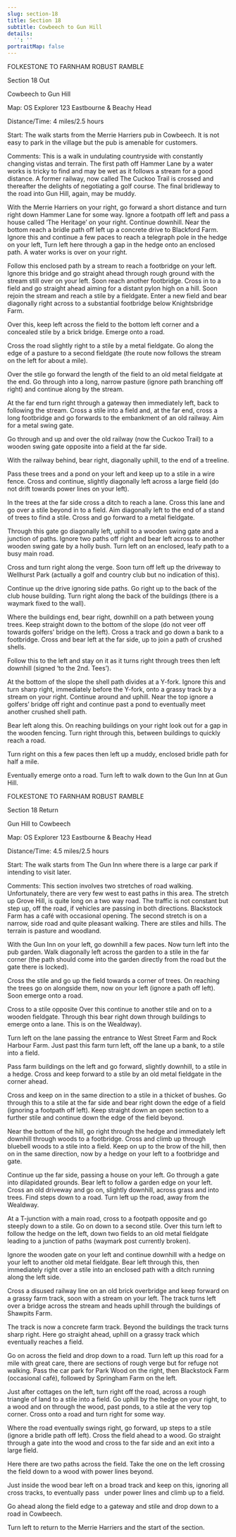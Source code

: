 ```yaml
---
slug: section-18
title: Section 18
subtitle: Cowbeech to Gun Hill
details:
  '': ''
portraitMap: false
---
```

FOLKESTONE TO FARNHAM ROBUST RAMBLE

Section 18 Out

Cowbeech to Gun Hill

Map: OS Explorer 123 Eastbourne & Beachy Head

Distance/Time: 4 miles/2.5 hours

Start: The walk starts from the Merrie Harriers pub in Cowbeech. It is not easy to park in the village but the pub is amenable for customers.

Comments: This is a walk in undulating countryside with constantly changing vistas and terrain. The first path off Hammer Lane by a water works is tricky to find and may be wet as it follows a stream for a good distance. A former railway, now called The Cuckoo Trail is crossed and thereafter the delights of negotiating a golf course. The final bridleway to the road into Gun Hill, again, may be muddy.

With the Merrie Harriers on your right, go forward a short distance and turn right down Hammer Lane for some way. Ignore a footpath off left and pass a house called ‘The Heritage’ on your right. Continue downhill. Near the bottom reach a bridle path off left up a concrete drive to Blackford Farm. Ignore this and continue a few paces to reach a telegraph pole in the hedge on your left, Turn left here through a gap in the hedge onto an enclosed path. A water works is over on your right.

Follow this enclosed path by a stream to reach a footbridge on your left. Ignore this bridge and go straight ahead through rough ground with the stream still over on your left. Soon reach another footbridge. Cross in to a field and go straight ahead aiming for a distant pylon high on a hill. Soon rejoin the stream and reach a stile by a fieldgate. Enter a new field and bear diagonally right across to a substantial footbridge below Knightsbridge Farm.

Over this, keep left across the field to the bottom left corner and a concealed stile by a brick bridge. Emerge onto a road.

Cross the road slightly right to a stile by a metal fieldgate. Go along the edge of a pasture to a second fieldgate (the route now follows the stream on the left for about a mile).

Over the stile go forward the length of the field to an old metal fieldgate at the end. Go through into a long, narrow pasture (ignore path branching off right) and continue along by the stream.

At the far end turn right through a gateway then immediately left, back to following the stream. Cross a stile into a field and, at the far end, cross a long footbridge and go forwards to the embankment of an old railway. Aim for a metal swing gate.

Go through and up and over the old railway (now the Cuckoo Trail) to a wooden swing gate opposite into a field at the far side.

With the railway behind, bear right, diagonally uphill, to the end of a treeline.

Pass these trees and a pond on your left and keep up to a stile in a wire fence. Cross and continue, slightly diagonally left across a large field (do not drift towards power lines on your left).

In the trees at the far side cross a ditch to reach a lane. Cross this lane and go over a stile beyond in to a field. Aim diagonally left to the end of a stand of trees to find a stile. Cross and go forward to a metal fieldgate.

Through this gate go diagonally left, uphill to a wooden swing gate and a junction of paths. Ignore two paths off right and bear left across to another wooden swing gate by a holly bush. Turn left on an enclosed, leafy path to a busy main road.

Cross and turn right along the verge. Soon turn off left up the driveway to Wellhurst Park (actually a golf and country club but no indication of this).

Continue up the drive ignoring side paths. Go right up to the back of the club house building. Turn right along the back of the buildings (there is a waymark fixed to the wall).

Where the buildings end, bear right, downhill on a path between young trees. Keep straight down to the bottom of the slope (do not veer off towards golfers’ bridge on the left). Cross a track and go down a bank to a footbridge. Cross and bear left at the far side, up to join a path of crushed shells.

Follow this to the left and stay on it as it turns right through trees then left downhill (signed ‘to the 2nd. Tees’).

At the bottom of the slope the shell path divides at a Y-fork. Ignore this and turn sharp right, immediately before the Y-fork, onto a grassy track by a stream on your right. Continue around and uphill. Near the top ignore a golfers’ bridge off right and continue past a pond to eventually meet another crushed shell path.

Bear left along this. On reaching buildings on your right look out for a gap in the wooden fencing. Turn right through this, between buildings to quickly reach a road.

Turn right on this a few paces then left up a muddy, enclosed bridle path for half a mile.

Eventually emerge onto a road. Turn left to walk down to the Gun Inn at Gun Hill.

FOLKESTONE TO FARNHAM ROBUST RAMBLE

Section 18 Return

Gun Hill to Cowbeech

Map: OS Explorer 123 Eastbourne & Beachy Head

Distance/Time: 4.5 miles/2.5 hours

Start: The walk starts from The Gun Inn where there is a large car park if intending to visit later.

Comments: This section involves two stretches of road walking. Unfortunately, there are very few west to east paths in this area. The stretch up Grove Hill, is quite long on a two way road. The traffic is not constant but step up, off the road, if vehicles are passing in both directions. Blackstock Farm has a café with occasional opening. The second stretch is on a narrow, side road and quite pleasant walking. There are stiles and hills. The terrain is pasture and woodland.

With the Gun Inn on your left, go downhill a few paces. Now turn left into the pub garden. Walk diagonally left across the garden to a stile in the far corner (the path should come into the garden directly from the road but the gate there is locked).

Cross the stile and go up the field towards a corner of trees. On reaching the trees go on alongside them, now on your left (ignore a path off left). Soon emerge onto a road.

Cross to a stile opposite Over this continue to another stile and on to a wooden fieldgate. Through this bear right down through buildings to emerge onto a lane. This is on the Wealdway).

Turn left on the lane passing the entrance to West Street Farm and Rock Harbour Farm. Just past this farm turn left, off the lane up a bank, to a stile into a field.

Pass farm buildings on the left and go forward, slightly downhill, to a stile in a hedge. Cross and keep forward to a stile by an old metal fieldgate in the corner ahead.

Cross and keep on in the same direction to a stile in a thicket of bushes. Go through this to a stile at the far side and bear right down the edge of a field (ignoring a footpath off left). Keep straight down an open section to a further stile and continue down the edge of the field beyond.

Near the bottom of the hill, go right through the hedge and immediately left downhill through woods to a footbridge. Cross and climb up through bluebell woods to a stile into a field. Keep on up to the brow of the hill, then on in the same direction, now by a hedge on your left to a footbridge and gate.

Continue up the far side, passing a house on your left. Go through a gate into dilapidated grounds. Bear left to follow a garden edge on your left. Cross an old driveway and go on, slightly downhill, across grass and into trees. Find steps down to a road. Turn left up the road, away from the Wealdway.

At a T-junction with a main road, cross to a footpath opposite and go steeply down to a stile. Go on down to a second stile. Over this turn left to follow the hedge on the left, down two fields to an old metal fieldgate leading to a junction of paths (waymark post currently broken).

Ignore the wooden gate on your left and continue downhill with a hedge on your left to another old metal fieldgate. Bear left through this, then immediately right over a stile into an enclosed path with a ditch running along the left side.

Cross a disused railway line on an old brick overbridge and keep forward on a grassy farm track, soon with a stream on your left. The track turns left over a bridge across the stream and heads uphill through the buildings of Shawpits Farm.

The track is now a concrete farm track. Beyond the buildings the track turns sharp right. Here go straight ahead, uphill on a grassy track which eventually reaches a field.

Go on across the field and drop down to a road. Turn left up this road for a mile with great care, there are sections of rough verge but for refuge not walking. Pass the car park for Park Wood on the right, then Blackstock Farm (occasional café), followed by Springham Farm on the left.

Just after cottages on the left, turn right off the road, across a rough triangle of land to a stile into a field. Go uphill by the hedge on your right, to a wood and on through the wood, past ponds, to a stile at the very top corner. Cross onto a road and turn right for some way.

Where the road eventually swings right, go forward, up steps to a stile (ignore a bridle path off left). Cross the field ahead to a wood. Go straight through a gate into the wood and cross to the far side and an exit into a large field.

Here there are two paths across the field. Take the one on the left crossing the field down to a wood with power lines beyond.

Just inside the wood bear left on a broad track and keep on this, ignoring all cross tracks, to eventually pass   under power lines and climb up to a field.

Go ahead along the field edge to a gateway and stile and drop down to a road in Cowbeech.

Turn left to return to the Merrie Harriers and the start of the section.
